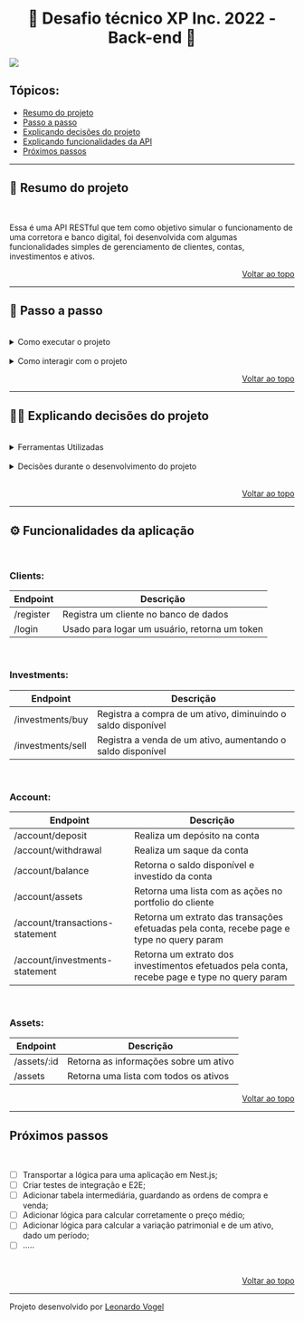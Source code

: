 <h1 id="top" align="center">🚀 Desafio técnico XP Inc. 2022 - Back-end 🚀</h1>

![](https://i.imgur.com/hDmClWE.png)

<h2>Tópicos:</h2>

- [Resumo do projeto](#summary)
- [Passo a passo](#stepByStep)
- [Explicando decisões do projeto](#decisions)
- [Explicando funcionalidades da API](#functionalities)
- [Próximos passos](#nextSteps)

---

<h2 id="summary">📝 Resumo do projeto</h2>

<br>

Essa é uma API RESTful que tem como objetivo simular o funcionamento de uma corretora e banco digital, foi desenvolvida com algumas funcionalidades simples de gerenciamento de clientes, contas, investimentos e ativos.

<p align="right"><a href="#top">Voltar ao topo</a></p>

---

<h2 id="stepByStep">🦶 Passo a passo</h2>

<br>

<details><summary>Como executar o projeto</summary>
<p>

<details><summary>🐋 Docker e docker-compose (recomendado)</summary>
<p>

<br>

⚠️ Pré requisitos: <a href="https://git-scm.com/book/en/v2/Getting-Started-Installing-Git">Git</a>, <a href="https://docs.docker.com/desktop/">Docker</a> e <a href="https://docs.docker.com/compose/install/">docker-compose</a>

<br>

```bash
# Faça o clone do repositório e entre na pasta do projeto:
$ git clone git@github.com:leonardoVogel/desafio-xpi-backend.git && cd desafio-xpi-backend

# Renomeie o arquivo .env.example para .env (não é necessário alterar as variáveis, apenas se deseja executar a aplicação em outra porta):
$ mv .env.example .env

# Suba os containers com o docker-compose:
$ docker-compose up -d

# Acesso o container para rodar a aplicação:
$ docker exec -it xpi_backend bash

# Instale as dependências:
$ yarn install

# Por fim, rode a aplicação (esse comando já irá gerar o banco de dados e popular com alguns dados, sempre que ele for executado o banco será restaurado):
$ yarn dev
```


```bash
# Após isso, você pode abrir um novo terminar e entrar novamente no container para executar o seguinte comando e iniciar um processo de atualização aleatória dos preços dos ativos:
$ yarn openmarket
```

</p>
</details>

<details><summary>Rodando local</summary>
<p>

</p>
</details>

</p>
</details>

<br>

<details><summary>Como interagir com o projeto</summary>
<p>

<details><summary>Utilizando VSCode + postman ou insomnia</summary>
<p>

- Importe o arquivo `/support/desafio-xpi-requests.json` com as requests no postman ou insomnia;

- Configure as variáveis `base_url` (exemplo: `http://localhost:3000`) e `auth` com o token, depois que já tiver um.

- Execute o comando `yarn openmarket` para iniciar o processo de atualização aleatória dos preços dos ativos.

- Por fim, depois de interagir com a aplicação, execute o comando `yarn test` para executar os testes unitários.

</p>
</details>

<br>

<details><summary>Utilizando a documentação do swagger</summary>
<p>

- Acesse o deploy da API, no endpoint `/api-docs`: https://desafio-xpinc.herokuapp.com/api-docs/;

- Registre uma conta no endpoint `/register` e depois faça o login com esses mesmos dados no endpoint `/login`;

- Copie o token retornado na resposta do login e cole ele no campo `Value` ao clicar no botão `Authorize 🔓`;

- Após isso, todas as rotas estarão liberadas para interagir.

</p>
</details>


</p>
</details>

<p align="right"><a href="#top">Voltar ao topo</a></p>

---

<h2 id="decisions">👨‍💻 Explicando decisões do projeto</h2>

<br>

<details><summary>Ferramentas Utilizadas</summary>
<p>

- [Prisma](https://www.prisma.io)
  - Apesar de ter mais familiaridade com o sequelize, a própria documentação informa que existem lacunas no uso com o TypeScript ([fonte](https://sequelize.org/docs/v6/other-topics/typescript/)), então optei por utilizar o prisma, que ao contrário do sequelize é mais compatível com o TypeScript, tornando inclusive o processo de escrever o código mais rápido por conta do auto-complete do VSCode.

<br>

- [TypeScript](https://www.typescriptlang.org)
  - Decidi usar o TypeScript pois logo no inicio já imaginei que a aplicação teria várias integrações entre diferentes entidades do banco de dados e juntando isso com a escolha do prisma como ORM, eu poderia economizar muito tempo com bugs e erros que só seriam descobertos mais tarde. Com o TypeScript, eu consigo fazer o código ficar mais legível, organizado e com menos bugs.

<br>

- [joi](https://joi.dev)
  - A escolha do joi se deu principalmente por já ter usado em diversos projetos na Trybe, já estava familiarizado e sabia que iria me atender bem.
  - Além disso, torna o processo muito mais rápido, já tendo ferramentas prontas para validações padrão como email por exemplo.

<br>

- [jsonwebtoken](https://jwt.io)
  - Assim como o joi, a escolha do jsonwebtoken se deu por já ter usado em diversos projetos na Trybe, além de ser muito usada pela comunidade pela sua facilidade e confiabilidade.

<br>

- [bcrypt](https://www.npmjs.com/package/bcrypt)
  - Decidi usar o bcrypt pois precisava armazenar a senha dos clientes de uma forma segura no banco de dados, por se tratar de uma informação sensível.

<br>

- [jest](https://jestjs.io/pt-BR/)
  - Escolhi o jest por achar uma ferramenta bem completa para meus objetivos e também já ter usado em outros projetos

<br>

- [eslint](https://eslint.org)
  - Achei necessário o uso do eslint para manter um padrão e organização no projeto, acabei editando varias regras por já estar adaptado a um padrão proximo ao dos projetos da trybe.

</p>
</details>

<br>

<details><summary>Decisões durante o desenvolvimento do projeto</summary>
<p>

No inicio do projeto, passei bastante tempo planejando o que eu queria fazer e tentando deixar bem nítido na minha cabeça o passo a passo que deveria seguir, mas acabei me prendendo muito a modelagem do banco de dados. Passei por várias modelagens diferentes (algumas pode ser encontradas na pasta support) e sempre que eu terminava a modelagem para começar a escrever o código, me deparava com algum empecilho que me impediria de continuar daquela maneira.

Durante o desenvolvimento, optei por criar uma branch separada e fazer tudo através de pull requests documentados, adicionando ci (continuous integration) que só me deixava fazer o merge com todos os testes passando. Essa decisão me salvou em várias vezes onde dei push no código sem perceber que havia quebrado alguns testes.

Organizei os pull requests em features principais, e após acabar as implementações já fazia os testes unitários referentes aquela lógica, tentando manter sempre uma média acima de 80% de cobertura.

Tive apenas uma dificuldade com os testes unitários, que foi testar uma preview feature do prisma, não encontrei solução para isso e inclusive abri uma discussão no github ([aqui](https://github.com/prisma/prisma/discussions/14435)) para tentar resolver o problema, mas não tive resposta até agora.

Algo interessante que me orgulho de ter feito, foi criar um script responsável por atualizar randomicamente o preço das ações do banco de dados a cada 5 segundos por padrão. Fiz isso pois construi boa parte da lógica de negócio durante o final de semana e pela madrugada, quando o mercado não estava aberto e com isso, não conseguiria ver o funcionamento da lógica. Com esse script eu pude simular a variação de preço de um ativo enquanto o mercado está aberto, em qualquer horário e qualquer dia.

</p>
</details>

<br>

<p align="right"><a href="#top">Voltar ao topo</a></p>

---

<h2 id="functionalities">⚙️ Funcionalidades da aplicação</h2>

<br>

<h3>Clients:</h3>

| Endpoint | Descrição |
|---|---|
| /register | Registra um cliente no banco de dados |
| /login | Usado para logar um usuário, retorna um token |

<br>

<h3>Investments:</h3>

| Endpoint | Descrição |
|---|---|
| /investments/buy | Registra a compra de um ativo, diminuindo o saldo disponível |
| /investments/sell | Registra a venda de um ativo, aumentando o saldo disponível |

<br>

<h3>Account:</h3>

| Endpoint | Descrição |
|---|---|
| /account/deposit | Realiza um depósito na conta |
| /account/withdrawal | Realiza um saque da conta |
| /account/balance | Retorna o saldo disponível e investido da conta |
| /account/assets | Retorna uma lista com as ações no portfolio do cliente |
| /account/transactions-statement | Retorna um extrato das transações efetuadas pela conta, recebe page e type no query param |
| /account/investments-statement | Retorna um extrato dos investimentos efetuados pela conta, recebe page e type no query param |

<br>

<h3>Assets:</h3>

| Endpoint | Descrição |
|---|---|
| /assets/:id | Retorna as informações sobre um ativo |
| /assets | Retorna uma lista com todos os ativos |

<p align="right"><a href="#top">Voltar ao topo</a></p>

---

<h2 id="nextSteps">Próximos passos</h2>

<br>

- [ ] Transportar a lógica para uma aplicação em Nest.js;
- [ ] Criar testes de integração e E2E;
- [ ] Adicionar tabela intermediária, guardando as ordens de compra e venda;
- [ ] Adicionar lógica para calcular corretamente o preço médio;
- [ ] Adicionar lógica para calcular a variação patrimonial e de um ativo, dado um período;
- [ ] .....

<br>

<p align="right"><a href="#top">Voltar ao topo</a></p>

---


Projeto desenvolvido por [Leonardo Vogel](https://www.linkedin.com/in/leonardovogel/)
